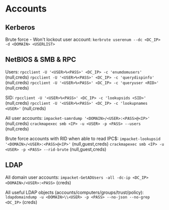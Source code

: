 # Accounts
## Kerberos
Brute force - Won't lockout user account:
`kerbrute userenum --dc <DC_IP> -d <DOMAIN> <USERLIST>`

## NetBIOS & SMB & RPC
Users:
`rpcclient -U '<USER>%<PASS>' <DC_IP> -c 'enumdomusers'` (null,creds)
`rpcclient -U '<USER>%<PASS>' <DC_IP> -c 'querydispinfo'` (null,creds)
`rpcclient -U '<USER>%<PASS>' <DC_IP> -c 'queryuser <RID>'` (null,creds)

SID:
`rpcclient -U '<USER>%<PASS>' <DC_IP> -c 'lookupsids <SID>'` (null,creds)
`rpcclient -U '<USER>%<PASS>' <DC_IP> -c 'lookupnames <USER>'` (null,creds)

All user accounts:
`impacket-samrdump '<DOMAIN>/<USER>:<PASS>@<IP>'` (null,creds)
`crackmapexec smb <IP> -u <USER> -p <PASS> --users` (null,creds)

Brute force accounts with RID when able to read IPC$:
`impacket-lookupsid '<DOMAIN>/<USER>:<PASS>@<IP>'` (null,guest,creds)
`crackmapexec smb <IP> -u <USER> -p <PASS> --rid-brute` (null,guest,creds)

## LDAP
All domain user accounts:
`impacket-GetADUsers -all -dc-ip <DC_IP> <DOMAIN>/<USER>:<PASS>` (creds)

All useful LDAP objects (accounts/computers/groups/trust/policy):
`ldapdomaindump -u <DOMAIN>\\<USER> -p <PASS> --no-json --no-grep <DC_IP>` (creds)